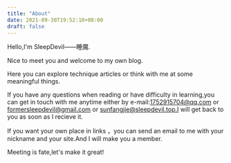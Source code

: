 ```yaml
---
title: "About"
date: 2021-09-30T19:52:10+08:00
draft: false
---
```


Hello,I'm SleepDevil——睡魔.

Nice to meet you and welcome to my own blog.

Here you can explore technique articles or think with me at some meaningful things.

If you have any questions when reading or have difficulty in learning,you can get in touch with me anytime either by e-mail:1752915704@qq.com or formersleepdevil@gmail.com or sunfangjie@sleepdevil.top.I will get back to you as soon as I recieve it.

If you want your own place in links ，you can send an email to me with your nickname and your site.And I will make you a member.

Meeting is fate,let's make it great!


